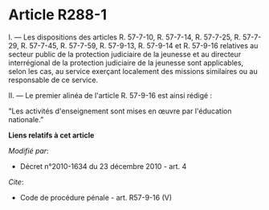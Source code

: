 # Article R288-1

I. ― Les dispositions des articles R. 57-7-10, R. 57-7-14, R. 57-7-25, R. 57-7-29, R. 57-7-45, R. 57-7-59, R. 57-9-13, R.
57-9-14 et R. 57-9-16 relatives au secteur public de la protection judiciaire de la jeunesse et au directeur interrégional de
la protection judiciaire de la jeunesse sont applicables, selon les cas, au service exerçant localement des missions
similaires ou au responsable de ce service.

II. ― Le premier alinéa de l'article R. 57-9-16 est ainsi rédigé :

"Les activités d'enseignement sont mises en œuvre par l'éducation nationale.”

**Liens relatifs à cet article**

_Modifié par_:

  - Décret n°2010-1634 du 23 décembre 2010 - art. 4

_Cite_:

  - Code de procédure pénale - art. R57-9-16 (V)

